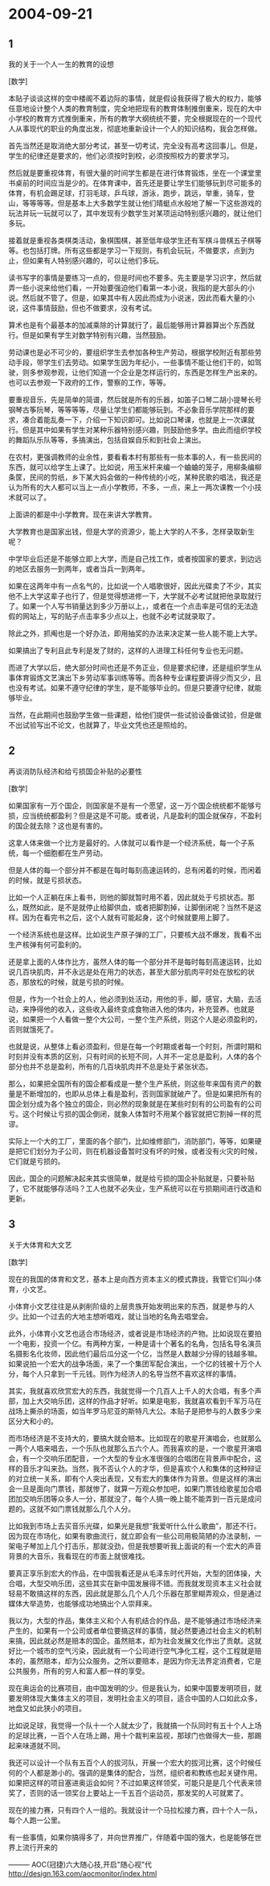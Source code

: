 # 2004-09-21

## 1

我的关于一个人一生的教育的设想 

[数学]

本贴子谈谈这样的空中楼阁不着边际的事情，就是假设我获得了极大的权力，能够任意地设计整个人类的教育制度，完全地把现有的教育体制推倒重来，现在的大中小学校的教育方式推倒重来，所有的教学大纲统统不要，完全根据现在的一个现代人从事现代的职业的角度出发，彻底地重新设计一个人的知识结构，我会怎样做。 

首先当然还是取消绝大部分考试，甚至一切考试，完全没有高考这回事儿。但是，学生的纪律还是要求的，他们必须按时到校，必须按照校方的要求学习。 

然后就是要重视体育，有很大量的时间学生都是在进行体育锻炼，坐在一个课堂里书桌前的时间应当是少的。在体育课中，首先还是要让学生们能够玩到尽可能多的体育，有机会踢足球，打羽毛球，乒乓球，游泳，跑步，跳远，举重，骑车，登山，等等等等。但是基本上大多数学生就让他们晴蜓点水般地了解一下这些游戏的玩法并玩一玩就可以了，其中发现有少数学生对某项运动特别感兴趣的，就让他们多玩。 

接着就是重视各类棋类活动，象棋围棋，甚至低年级学生还有军棋斗兽棋五子棋等等。也包括打牌。所有这些都是学习一下规则，有机会玩玩，不做要求，点到为止，但如果有人特别感兴趣的，可以让他们多玩。 

读书写字的事情是要练习一点的，但是时间也不要多。先主要是学习识字，然后就弄一些小说来给他们看，一开始要强迫他们看第一本小说，我指的是大部头的小说。然后就不管了。但是，如果其中有人因此而成为小说迷，因此而看大量的小说，这件事情鼓励，但也不做要求，没有考试。 

算术也是有个最基本的加减乘除的计算就行了，最后能够用计算器算出个东西就行。但是如果有学生对数学特别有兴趣，当然鼓励。 

劳动课也是必不可少的，要组织学生去参加各种生产劳动，根据学校附近有那些劳动手段，带学生们去劳动。如果学生因为年纪小，一些事情不能让他们干的，如驾驶，则多参观参观，让他们知道一个企业是怎样运行的，东西是怎样生产出来的。也可以去参观一下政府的工作，警察的工作，等等。 

要重视音乐，先是简单的简谱，然后就是所有的乐器，如笛子口琴二胡小提琴长号钢琴古筝阮琴，等等等等，尽量让学生们都能够玩到。不必象音乐学院那样的要求，凑合着能乱奏一下，介绍一下知识即可。比如说口琴课，也就是上一次课就行。但是其中如果有学生对某种乐器特别感兴趣，则鼓励他多学。由此而组织学校的舞蹈队乐队等等，多搞演出，包括自娱自乐和到社会上演出。 

在农村，更强调教师的业余性，要看看本村有那些有一些本事的人，有一些民间的东西，就可以给学生上课了。比如说，用玉米杆来编一个蛐蛐的笼子，用柳条编柳条筐，民间的剪纸，乡下某大妈会做的一种传统的小吃，某种民歌的唱法，我还是认为所有的大人都可以当上一点小学教师，不多，一点，来上一两次课教一个小技术就可以了。 

上面讲的都是中小学教育。现在来讲大学教育。 

大学教育也是国家出钱，但是大学的资源少，能上大学的人不多，怎样录取新生呢？ 

中学毕业后还是不能够立即上大学，而是自己找工作，或者按国家的要求，到边远的地区去服务一到两年，或者当兵一到两年。 

如果在这两年中有一点名气的，比如说一个人唱歌很好，因此光碟卖了不少，其实他不上大学这辈子也行了，但是觉得想进修一下，大学就不必考试就把他录取就行了。如果一个人写书销量达到多少万册以上，，或者在一个点击率是可信的无法造假的网站上，写的贴子点击率多少点以上，也就不必考试就录取了。 

除此之外，抓阄也是一个好办法，即用抽奖的办法来决定某一些人能不能上大学。 

如果搞出了专利且此专利是发了财的，这样的人进理工科任何专业也无问题。 

而进了大学以后，绝大部分时间也还是不务正业，但是要求纪律，还是组织学生从事体育锻炼文艺演出下乡劳动军事训练等等。而各种专业课程要讲得少而又少，且也没有考试。如果不遵守纪律的学生，是不能够毕业的。但是只要遵守纪律，就能够毕业。 

当然，在此期间也鼓励学生做一些课题，给他们提供一些试验设备做试验，但是做不出试验写出不论文，也就算了，毕业文凭也还是照给的。



## 2

再谈消防队经济和给亏损国企补贴的必要性 

[数学]

如果国家有一万个国企，则国家是不是有一个愿望，这一万个国企统统都不能够亏损，应当统统都盈利？但是这是不可能。或者说，凡是盈利的国企就保存，不盈利的国企就去除？这也是有害的。 

这拿人体来做一个比方是最好的。人体就可以看作是一个经济系统，每一个子系统，每一个细胞都在生产劳动。 

但是人体的每一个部分并不都是在每时每刻高速运转的，总有闲着的时候，而闲着的时候，就是亏损状态。 

比如一个人正躺在床上看书，则他的脚就暂时用不着，因此就处于亏损状态。那么，既然如此，是不是就停止给脚供血，或者把脚割掉，让脚倒闭呢？当然不是这样。因为在看完书之后，这个人就有可能起身，这个时候就要用上脚了。 

一个经济系统也是这样。比如说生产原子弹的工厂，只要核大战不爆发，我看不出生产核弹有何可盈利的。 

还是拿上面的人体作比方，虽然人体的每一个部分并不是每时每刻高速运转，比如说几百块肌肉，并不永远是处在用力的状态，甚至大部分肌肉平时处在放松的状态，那放松的时候，就是亏损的时候。 

但是，作为一个社会上的人，他必须到处活动，用他的手，脚，感官，大脑，去活动，来挣得他的收入，这些收入最终变成食物进入他的体内，补充营养。也就是说，如果把一个人看做一整个大公司，一整个生产系统，则这个人是必须盈利的，否则就饿死了。 

也就是说，从整体上看必须盈利，但是在每一个时期或者每一个时刻，所谓时期和时刻并没有本质的区别，只有时间的长短不同，人并不一定总是盈利，人体的各个部分也并不总是盈利，所有的几百块肌肉并不总是处于紧张状态。 

那么，如果把全国所有的国企都看成是一整个生产系统，则这些年来国有资产的数量是不断增加的，也即从总体上看是盈利，否则国家就破产了。但是如果把所有的国企划分成为各个独立的国企，则必然的现象就是在某些时刻有的公司盈有的公司亏。这个时候让亏损的国企倒闭，就象人体暂时不用某个器官就把它割掉一样的荒谬。 

实际上一个大的工厂，里面的各个部门，比如维修部门，消防部门，等等，如果硬是把它们划分为子公司，则在机器设备暂时没有坏的时候，或者没有火灾的时候，它们就是亏损的。 

因此，国企的问题解决起来其实很简单，就是给亏损的国企补贴就是，只要补贴了，它不就能够存活吗？工人也就不必失业，生产系统可以在亏损期间进行改造和更新。 



## 3

关于大体育和大文艺 

[数学]

现在的我国的体育和文艺，基本上是向西方资本主义的模式靠拢，我管它们叫小体育，小文艺。 

小体育小文艺往往是从剥削阶级的上层贵族开始发明出来的东西，就是参与的人少。比如一个过去的大地主想听唱戏，就让当地的名角去唱堂会。 

此外，小体育小文艺也适合市场经济，或者说是市场经济的产物。比如说现在要拍一个电影，投资一个亿。有两种方案，一种是请十个著名的名角，包括名导名演员名摄影名化妆师，因此他们最后瓜分这一个亿，当然是人数越少分得的钱越多嘛。如果说拍一个宏大的战争场面，来了一个集团军配合演出，一个亿的钱被十万个人分，每个人只拿到一千元钱。则作为经济人的名导当然不喜欢这样的事情。 

其实，我就喜欢欣赏宏大的东西，我就觉得一个几百人上千人的大合唱，有多个声部，加上大交响乐团，这样的作品才好听。如果是电影，我就喜欢看到千军万马在战场上撕杀的场面，如当年罗马尼亚的斯特凡大公。本贴子是把参与的人数多少来区分大和小的。 

而市场经济是不支持大的，要搞大就会赔本。比如现在的歌星开演唱会，也就那么一两个人唱来唱去，一个乐队也就那么五六个人。而我喜欢的是，一个歌星开演唱会，有一个交响乐团配音，一个大型的专业水准很强的合唱团在背景声中配合，这样的音乐才叫来劲。当然，我不否认个人的才华，但是喜欢个人和集体的这种辩证的对立统一关系，即有个人突出表现，又有宏大的集体作为背景。但是这样的演出会一旦是面向门票钱，那就惨了，就算一万观众参加吧，如果门票钱给歌星加合唱团加交响乐团等众多人一分，那就没了，每个人搞一晚上能不能弄到一百元是成问题的。这就不如门票钱就那么几个人分。 

比如我到市场上去买音乐光碟，如果光是我想“我爱听什么什么歌曲”，那还不行。因为现在市场化，如果有歌曲流行，就立即会有一些公司用极简陋的办法录制，一架电子琴加上几个打击乐，那就没劲，但是我想要听我上面说的有一个宏大的声音背景的大音乐，我看现在的市面上就很难找。 

要真正享乐到宏大的作品，在中国我看还是从毛泽东时代开始，大型的团体操，大合唱，大型交响乐团，这些其实在新中国发展得不错。而我就发现资本主义社会就轻易不敢搞这样的东西，因此就是那么几个人几个乐器在那里糊弄观众，但是通过媒体大举造势，也能够成功地搞出个人崇拜来。 

我以为，大型的作品，集体主义和个人有机结合的作品，是不能够通过市场经济来产生的，如果有一个公司或者单位要搞这样的事情，就必然要通过社会主义的机制来搞，因此就必然是赔本的国企。虽然赔本，却为社会发展文化作出了贡献。这就好比一个城市的空气污染，因此就有一个公司进行空气净化工程，这个工程就是赔本的，虽然赔本，却为公众服务。之所以要赔本，是因为你无法界定消费者，它是公共服务，所有的穷人和富人都一样的享受。 

现在奥运会的比赛项目，由中国发明的少。但是我认为，如果中国要发明项目，就要发明体现大集体主义的项目，发明社会主义的项目，适合中国的人口如此众多，地盘又如此狭小的项目。 

比如说足球，我觉得一个队十一个人就太少了，我就搞一个队同时有五十个人上场的足球比赛，一百个人在场上踢，用十个裁判来监视，那球门也做得大一些，那踢起来味道就不同。 

我还可以设计一个队有五百个人的拔河队，开展一个宏大的拔河比赛，这个时候任何的个人都是渺小的。强调的是集体的配合，当然，组织者和教练也起关键作用。如果把这样的项目塞进奥运会如何？不过如果这样领奖，可能只是是几个代表来领奖了，否则的话一领奖台上要站上一千五百个运动员，那发奖的人可就累了。 

现在的接力赛，只有四个人一组的。我就设计一个马拉松接力赛，四十个人一队，每个人跑一公里。 

有一些事情，如果你搞得多了，并向世界推广，伴随着中国的强大，也是能够在世界上流行开来的

——— AOC(冠捷)六大随心技,开启"随心视"代 http://design.163.com/aocmonitor/index.html

